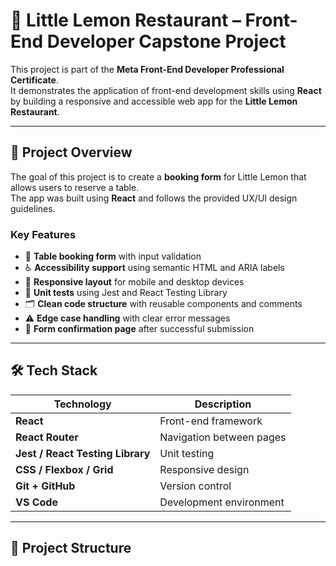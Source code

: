 # 🍋 Little Lemon Restaurant – Front-End Developer Capstone Project

This project is part of the **Meta Front-End Developer Professional Certificate**.  
It demonstrates the application of front-end development skills using **React** by building a responsive and accessible web app for the **Little Lemon Restaurant**.

---

## 🚀 Project Overview

The goal of this project is to create a **booking form** for Little Lemon that allows users to reserve a table.  
The app was built using **React** and follows the provided UX/UI design guidelines.

### Key Features
- 📅 **Table booking form** with input validation  
- ♿ **Accessibility support** using semantic HTML and ARIA labels  
- 📱 **Responsive layout** for mobile and desktop devices  
- 🧪 **Unit tests** using Jest and React Testing Library  
- 🗂️ **Clean code structure** with reusable components and comments  
- ⚠️ **Edge case handling** with clear error messages  
- 🧾 **Form confirmation page** after successful submission  

---

## 🛠️ Tech Stack

| Technology | Description |
|-------------|--------------|
| **React** | Front-end framework |
| **React Router** | Navigation between pages |
| **Jest / React Testing Library** | Unit testing |
| **CSS / Flexbox / Grid** | Responsive design |
| **Git + GitHub** | Version control |
| **VS Code** | Development environment |

---

## 📁 Project Structure

